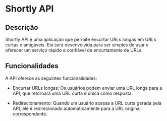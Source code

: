 # Shortly API

## Descrição

Shortly API é uma aplicação que permite encurtar URLs longas em URLs curtas e amigáveis. Ela será desenvolvida para ser simples de usar e oferecer um serviço rápido e confiável de encurtamento de URLs.

## Funcionalidades

A API oferece as seguintes funcionalidades:

- Encurtar URLs longas: Os usuários podem enviar uma URL longa para a API, que retornará uma URL curta e única como resposta.

- Redirecionamento: Quando um usuário acessa a URL curta gerada pela API, ele é redirecionado automaticamente para a URL original correspondente.
